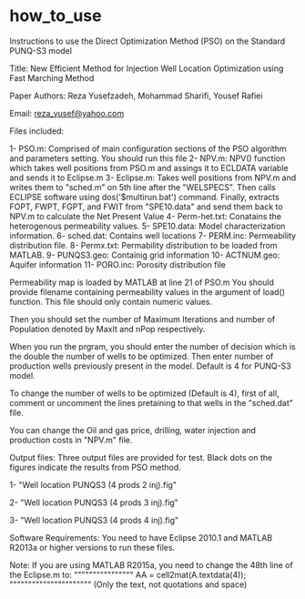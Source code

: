 # how_to_use

Instructions to use the Direct Optimization Method (PSO) on the Standard PUNQ-S3 model

Title: New Efficient Method for Injection Well Location Optimization using Fast Marching Method

Paper Authors: Reza Yusefzadeh, Mohammad Sharifi, Yousef Rafiei

Email: reza_yusef@yahoo.com


Files included:

1- PSO.m: Comprised of main configuration sections of the PSO algorithm and parameters setting. You should run this file
2- NPV.m: NPV() function which takes well positions from PSO.m and assings it to ECLDATA variable and sends it to Eclipse.m
3- Eclipse.m: Takes well positions from NPV.m and writes them to "sched.m" on 5th line after the "WELSPECS". Then calls ECLIPSE software using dos('$multirun.bat') command.
   Finally, extracts FOPT, FWPT, FGPT, and FWIT from "SPE10.data" and send them back to NPV.m to calculate the Net Present Value
4- Perm-het.txt: Conatains the heterogenous permeability values.
5- SPE10.data: Model characterization information.
6- sched.dat: Contains well locations
7- PERM.inc: Permeability distribution file.
8- Permx.txt: Permability distribution to be loaded from MATLAB.
9- PUNQS3.geo: Containig grid information
10- ACTNUM.geo: Aquifer information
11- PORO.inc: Porosity distribution file

Permeability map is loaded by MATLAB at line 21 of PSO.m
You should provide filename containing permeability values in the argument of load() function. This file should only contain numeric values.

Then you should set the number of Maximum Iterations and number of Population denoted by MaxIt and nPop respectively.

When you run the prgram, you should enter the number of decision which is the double the number of wells to be optimized.
Then enter number of production wells previously present in the model. Default is 4 for PUNQ-S3 model.

To change the number of wells to be optimized (Default is 4), first of all, comment or uncomment the lines pretaining to that wells in the "sched.dat" file.

You can change the Oil and gas price, drilling, water injection and production costs in "NPV.m" file.

Output files:
Three output files are provided for test. Black dots on the figures indicate the results from PSO method.

1- "Well location PUNQS3 (4 prods 2 inj).fig"

2- "Well location PUNQS3 (4 prods 3 inj).fig"

3- "Well location PUNQS3 (4 prods 4 inj).fig"


Software Requirements:
		You need to have Eclipse 2010.1 and MATLAB R2013a or higher versions to run these files.

Note: If you are using MATLAB R2015a, you need to change the 48th line of the Eclipse.m to:
""""""""""""""""	AA = cell2mat(A.textdata(4));	""""""""""""""""""""""
(Only the text, not quotations and space)
